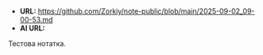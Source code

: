 # 

* **URL:** https://github.com/Zorkiy/note-public/blob/main/2025-09-02_09-00-53.md
* **AI URL:** 

Тестова нотатка.
